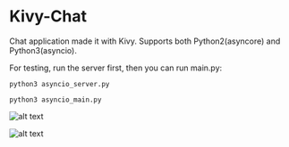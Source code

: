 # Kivy-Chat
Chat application made it with Kivy. Supports both Python2(asyncore) and Python3(asyncio).


For testing, run the server first, then you can run main.py:

`python3 asyncio_server.py`

`python3 asyncio_main.py`

![alt text](https://github.com/yingshaoxo/kivy-chat/raw/master/Show/start.png "start")

![alt text](https://github.com/yingshaoxo/kivy-chat/raw/master/Show/chat.png "chat")
